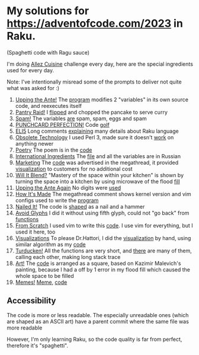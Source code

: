 # My solutions for https://adventofcode.com/2023 in Raku.

(Spaghetti code with Ragu sauce)

I'm doing [Allez
Cuisine](https://www.reddit.com/r/adventofcode/comments/1883kn1/advent_of_code_2023_allez_cuisine_submissions/)
challenge every day, here are the special ingredients used for every day.

Note: I've intentionally misread some of the prompts to deliver not quite what was asked for :)

1. [Upping the Ante!](https://www.reddit.com/r/adventofcode/comments/1883ibu/comment/kbizizj/?utm_source=share&utm_medium=web2x&context=3) The [program](https://github.com/DarthGandalf/advent-of-code/blob/master/2023/Day01x.rakumod) modifies 2 "variables" in its own source code, and reexecutes itself
2. [Pantry Raid!](https://www.reddit.com/r/adventofcode/comments/188w447/comment/kbnz9f6/?utm_source=share&utm_medium=web2x&context=3) I [flipped](https://github.com/DarthGandalf/advent-of-code/blob/master/2023/Meal02.rakumod#L10) and chopped the pancake to serve curry
3. [Spam!](https://www.reddit.com/r/adventofcode/comments/189m3qw/comment/kbstjaq/?utm_source=share&utm_medium=web2x&context=3) The variables [are](https://github.com/DarthGandalf/advent-of-code/blob/master/2023/Day03.rakumod) spam, spam, eggs and spam
4. [PUNCHCARD PERFECTION!](https://www.reddit.com/r/adventofcode/comments/18actmy/comment/kbxu2oj/?utm_source=share&utm_medium=web2x&context=3) Code [golf](https://github.com/DarthGandalf/advent-of-code/blob/master/2023/Day04.rakumod)
5. [ELI5](https://www.reddit.com/r/adventofcode/comments/18b4b0r/comment/kc5a3je/?utm_source=share&utm_medium=web2x&context=3) Long comments [explaining](https://github.com/DarthGandalf/advent-of-code/blob/master/2023/Day05.rakumod) many details about Raku language
6. [Obsolete Technology](https://www.reddit.com/r/adventofcode/comments/18bwe6t/comment/kcamh0q/?utm_source=share&utm_medium=web2x&context=3) I used Perl 3, made sure it doesn't [work](https://github.com/DarthGandalf/advent-of-code/blob/master/2023/Day06.pl) on anything newer
7. [Poetry](https://www.reddit.com/r/adventofcode/comments/18cnzbm/comment/kcekf7v/?utm_source=share&utm_medium=web2x&context=3) The poem is in the [code](https://github.com/DarthGandalf/advent-of-code/blob/master/2023/Day07.rakumod)
8. [International Ingredients](https://www.reddit.com/r/adventofcode/comments/18df7px/comment/kchczdq/?utm_source=share&utm_medium=web2x&context=3) The [file](https://github.com/DarthGandalf/advent-of-code/blob/master/2023/%D0%94%D0%B5%D0%BD%D1%8C08.rakumodhttps://github.com/DarthGandalf/advent-of-code/blob/master/2023/%D0%94%D0%B5%D0%BD%D1%8C08.rakumod) and all the variables are in Russian
9. [Marketing](https://www.reddit.com/r/adventofcode/comments/18e5ytd/comment/kcm6sma/?utm_source=share&utm_medium=web2x&context=3) The [code](https://github.com/DarthGandalf/advent-of-code/blob/master/2023/Day09.rakumod) was advertised in the megathread, it provided [visualization](https://www.reddit.com/r/adventofcode/comments/18ea18z/2023_day_9_accidentally_made_visualization_while/) to customers for no additional cost
10. [Will It Blend?](https://www.reddit.com/r/adventofcode/comments/18evyu9/comment/kcrdgrz/?utm_source=share&utm_medium=web2x&context=3) "Mastery of the space within your kitchen" is shown by turning the space into a kitchen by using microwave of the flood [fill](https://github.com/DarthGandalf/advent-of-code/blob/master/2023/Day10.rakumod)
11. [Upping the Ante Again](https://www.reddit.com/r/adventofcode/comments/18fmrjk/comment/kcvz2f7/?utm_source=share&utm_medium=web2x&context=3) No digits were [used](https://github.com/DarthGandalf/advent-of-code/blob/master/2023/DayEleven.rakumod)
12. [How It's Made](https://www.reddit.com/r/adventofcode/comments/18ge41g/comment/kd3sug5/?utm_source=share&utm_medium=web2x&context=3) The megathread comment shows kernel version and vim configs used to write the [program](https://github.com/DarthGandalf/advent-of-code/blob/master/2023/Day12.rakumod)
13. [Nailed It!](https://www.reddit.com/r/adventofcode/comments/18h940b/comment/kd79ixi/?utm_source=share&utm_medium=web2x&context=3) The code is [shaped](https://github.com/DarthGandalf/advent-of-code/blob/master/2023/Day13.rakumod) as a nail and a hammer
14. [Avoid Glyphs](https://www.reddit.com/r/adventofcode/comments/18i0xtn/comment/kddxufi/?utm_source=share&utm_medium=web2x&context=3) I did it without using fifth glyph, could not "go back" from [functions](https://github.com/DarthGandalf/advent-of-code/blob/master/2023/Day14.rakumod)
15. [From Scratch](https://www.reddit.com/r/adventofcode/comments/18isayp/comment/kdg53uv/?utm_source=share&utm_medium=web2x&context=3) I used vim to write this [code](https://github.com/DarthGandalf/advent-of-code/blob/master/2023/Day15.rakumod). I use vim for everything, but I used it here, too
16. [Visualizations](https://www.reddit.com/r/adventofcode/comments/18jjpfk/comment/kdmd2do/?utm_source=share&utm_medium=web2x&context=3) To please Dr.Hattori, I did the [visualization](https://www.reddit.com/r/adventofcode/comments/18jtbge/2023_day_16_visualization_in_kolourpaint/) by hand, using similar algorithm as my [code](https://github.com/DarthGandalf/advent-of-code/blob/master/2023/Day16.rakumod)
17. [Turducken!](https://www.reddit.com/r/adventofcode/comments/18k9ne5/comment/kdqqbo9/?utm_source=share&utm_medium=web2x&context=3) All the functions are very short, and [there](https://github.com/DarthGandalf/advent-of-code/blob/master/2023/Day17.rakumod) are many of them, calling each other, making long stack trace
18. [Art!](https://www.reddit.com/r/adventofcode/comments/18l0qtr/comment/kdyx2q9/?utm_source=share&utm_medium=web2x&context=3) The [code](https://github.com/DarthGandalf/advent-of-code/blob/master/2023/Day18.rakumod) is arranged as a square, based on Kazimir Malevich's painting, because I had a off by 1 error in my flood fill which caused the whole space to be filled
19. [Memes!](https://www.reddit.com/r/adventofcode/comments/18ltr8m/comment/ke3ft4f/?utm_source=share&utm_medium=web2x&context=3) [Meme](https://www.reddit.com/r/adventofcode/comments/18mdljs/2023_day_19_1_meme_as_ordered_sir/), [code](https://github.com/DarthGandalf/advent-of-code/blob/master/2023/Day19.rakumod)

## Accessibility

The code is more or less readable. The especially unreadable ones (which are shaped as an ASCII art) have a parent commit where the same file was more readable

However, I'm only learning Raku, so the code quality is far from perfect,
therefore it's "spaghetti".
